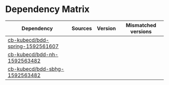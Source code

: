 # Dependency Matrix

Dependency | Sources | Version | Mismatched versions
---------- | ------- | ------- | -------------------
[cb-kubecd/bdd-spring-1592561607](https://github.com/cb-kubecd/bdd-spring-1592561607.git) |  | []() | 
[cb-kubecd/bdd-nh-1592563482](https://github.com/cb-kubecd/bdd-nh-1592563482.git) |  | []() | 
[cb-kubecd/bdd-sbhg-1592563482](https://github.com/cb-kubecd/bdd-sbhg-1592563482.git) |  | []() | 
